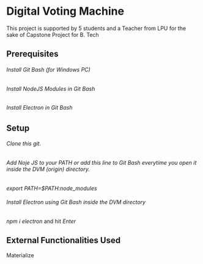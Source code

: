 # Digital Voting Machine
This project is supported by 5 students and a Teacher from LPU for the sake of Capstone Project for B. Tech

## Prerequisites
###### Install Git Bash (for Windows PC)
###### Install NodeJS Modules in Git Bash
###### Install Electron in Git Bash

## Setup
###### Clone this git.
###### Add Noje JS to your PATH or add this line to Git Bash everytime you open it inside the DVM (origin) directory.
<i>export PATH=$PATH:node_modules</i>
###### Install Electron using Git Bash inside the DVM directory 
<i>npm i electron</i> and hit <i>Enter</i>

## External Functionalities Used
Materialize
